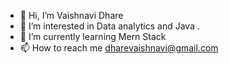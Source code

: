 - 👋 Hi, I’m Vaishnavi Dhare
- 👀 I’m interested in Data analytics and Java .
- 🌱 I’m currently learning Mern Stack 
- 📫 How to reach me dharevaishnavi@gmail.com

<!---
2405vaishnavi/2405vaishnavi is a ✨ special ✨ repository because its `README.md` (this file) appears on your GitHub profile.
You can click the Preview link to take a look at your changes.
--->
